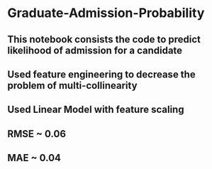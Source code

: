 # Graduate-Admission-Probability

## This notebook consists the code to predict likelihood of admission for a candidate

## Used feature engineering to decrease the problem of multi-collinearity

## Used Linear Model with feature scaling

## RMSE ~ 0.06
## MAE ~ 0.04
